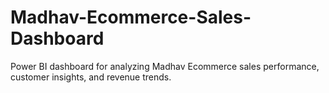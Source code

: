 # Madhav-Ecommerce-Sales-Dashboard
Power BI dashboard for analyzing Madhav Ecommerce sales performance, customer insights, and revenue trends.
